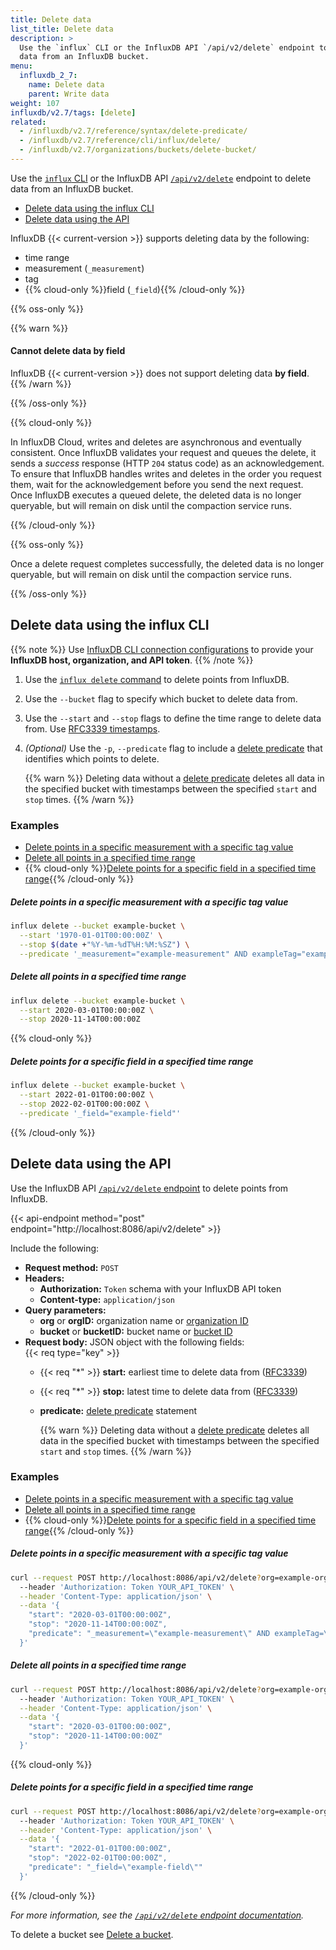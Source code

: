 ```yaml
---
title: Delete data
list_title: Delete data
description: >
  Use the `influx` CLI or the InfluxDB API `/api/v2/delete` endpoint to delete
  data from an InfluxDB bucket.
menu:
  influxdb_2_7:
    name: Delete data
    parent: Write data
weight: 107
influxdb/v2.7/tags: [delete]
related:
  - /influxdb/v2.7/reference/syntax/delete-predicate/
  - /influxdb/v2.7/reference/cli/influx/delete/
  - /influxdb/v2.7/organizations/buckets/delete-bucket/
---
```


Use the [`influx` CLI](/influxdb/v2.7/reference/cli/influx/) or the InfluxDB API
[`/api/v2/delete`](/influxdb/v2.7/api/#operation/PostDelete) endpoint to delete
data from an InfluxDB bucket.

- [Delete data using the influx CLI](#delete-data-using-the-influx-cli)
- [Delete data using the API](#delete-data-using-the-api)

InfluxDB {{< current-version >}} supports deleting data by the following:

- time range
- measurement (`_measurement`)
- tag
- {{% cloud-only %}}field (`_field`){{% /cloud-only %}}

{{% oss-only %}}

{{% warn %}}
#### Cannot delete data by field
InfluxDB {{< current-version >}} does not support deleting data **by field**.
{{% /warn %}}

{{% /oss-only %}}

{{% cloud-only %}}

In InfluxDB Cloud, writes and deletes are asynchronous and eventually consistent.
Once InfluxDB validates your request and queues the delete,
it sends a _success_ response (HTTP `204` status code) as an acknowledgement.
To ensure that InfluxDB handles writes and deletes in the order you request them, wait for the acknowledgement before you send the next request.
Once InfluxDB executes a queued delete, the deleted data is no longer queryable,
but will remain on disk until the compaction service runs.

{{% /cloud-only %}}

{{% oss-only %}}

Once a delete request completes successfully, the deleted data is no longer queryable,
but will remain on disk until the compaction service runs.

{{% /oss-only %}}

## Delete data using the influx CLI

{{% note %}}
Use [InfluxDB CLI connection configurations](/influxdb/v2.7/reference/cli/influx/config/)
to provide your **InfluxDB host, organization, and API token**.
{{% /note %}}

1. Use the [`influx delete` command](/influxdb/v2.7/reference/cli/influx/delete/) to delete points from InfluxDB.
2. Use the `--bucket` flag to specify which bucket to delete data from.
3. Use the `--start` and `--stop` flags to define the time range to delete data from.
   Use [RFC3339 timestamps](/influxdb/v2.7/reference/glossary/#rfc3339-timestamp).
4. _(Optional)_ Use the `-p`, `--predicate` flag to include a [delete predicate](/influxdb/v2.7/reference/syntax/delete-predicate)
   that identifies which points to delete.

    {{% warn %}}
Deleting data without a [delete predicate](/influxdb/v2.7/reference/syntax/delete-predicate)
deletes all data in the specified bucket with timestamps between the specified `start` and `stop` times.
    {{% /warn %}}

### Examples

- [Delete points in a specific measurement with a specific tag value](#delete-points-in-a-specific-measurement-with-a-specific-tag-value)
- [Delete all points in a specified time range](#delete-all-points-in-a-specified-time-range)
- {{% cloud-only %}}[Delete points for a specific field in a specified time range](#delete-points-for-a-specific-field-in-a-specified-time-range){{% /cloud-only %}}

##### Delete points in a specific measurement with a specific tag value
```sh
influx delete --bucket example-bucket \
  --start '1970-01-01T00:00:00Z' \
  --stop $(date +"%Y-%m-%dT%H:%M:%SZ") \
  --predicate '_measurement="example-measurement" AND exampleTag="exampleTagValue"'
```

##### Delete all points in a specified time range
```sh
influx delete --bucket example-bucket \
  --start 2020-03-01T00:00:00Z \
  --stop 2020-11-14T00:00:00Z
```

{{% cloud-only %}}

##### Delete points for a specific field in a specified time range
```sh
influx delete --bucket example-bucket \
  --start 2022-01-01T00:00:00Z \
  --stop 2022-02-01T00:00:00Z \
  --predicate '_field="example-field"'
```

{{% /cloud-only %}}

## Delete data using the API
Use the InfluxDB API [`/api/v2/delete` endpoint](/influxdb/v2.7/api/#operation/PostDelete)
to delete points from InfluxDB.

{{< api-endpoint method="post" endpoint="http://localhost:8086/api/v2/delete" >}}

Include the following:

- **Request method:** `POST`
- **Headers:**
  - **Authorization:** `Token` schema with your InfluxDB API token
  - **Content-type:** `application/json`
- **Query parameters:**
  - **org** or **orgID:** organization name or [organization ID](/influxdb/v2.7/organizations/view-orgs/#view-your-organization-id)
  - **bucket** or **bucketID:** bucket name or [bucket ID](/influxdb/v2.7/organizations/buckets/view-buckets/)
- **Request body:** JSON object with the following fields:  
  {{< req type="key" >}}
  - {{< req "\*" >}} **start:** earliest time to delete data from ([RFC3339](/influxdb/v2.7/reference/glossary/#rfc3339-timestamp))
  - {{< req "\*" >}} **stop:** latest time to delete data from ([RFC3339](/influxdb/v2.7/reference/glossary/#rfc3339-timestamp))
  - **predicate:** [delete predicate](/influxdb/v2.7/reference/syntax/delete-predicate) statement

       {{% warn %}}
Deleting data without a [delete predicate](/influxdb/v2.7/reference/syntax/delete-predicate)
deletes all data in the specified bucket with timestamps between the specified `start` and `stop` times.
       {{% /warn %}}

### Examples

- [Delete points in a specific measurement with a specific tag value](#delete-points-in-a-specific-measurement-with-a-specific-tag-value-1)
- [Delete all points in a specified time range](#delete-all-points-in-a-specified-time-range-1)
- {{% cloud-only %}}[Delete points for a specific field in a specified time range](#delete-points-for-a-specific-field-in-a-specified-time-range-1){{% /cloud-only %}}

##### Delete points in a specific measurement with a specific tag value
```sh
curl --request POST http://localhost:8086/api/v2/delete?org=example-org&bucket=example-bucket \
  --header 'Authorization: Token YOUR_API_TOKEN' \
  --header 'Content-Type: application/json' \
  --data '{
    "start": "2020-03-01T00:00:00Z",
    "stop": "2020-11-14T00:00:00Z",
    "predicate": "_measurement=\"example-measurement\" AND exampleTag=\"exampleTagValue\""
  }'
```

##### Delete all points in a specified time range
```sh
curl --request POST http://localhost:8086/api/v2/delete?org=example-org&bucket=example-bucket \
  --header 'Authorization: Token YOUR_API_TOKEN' \
  --header 'Content-Type: application/json' \
  --data '{
    "start": "2020-03-01T00:00:00Z",
    "stop": "2020-11-14T00:00:00Z"
  }'
```

{{% cloud-only %}}

##### Delete points for a specific field in a specified time range
```sh
curl --request POST http://localhost:8086/api/v2/delete?org=example-org&bucket=example-bucket \
  --header 'Authorization: Token YOUR_API_TOKEN' \
  --header 'Content-Type: application/json' \
  --data '{
    "start": "2022-01-01T00:00:00Z",
    "stop": "2022-02-01T00:00:00Z",
    "predicate": "_field=\"example-field\""
  }'
```

{{% /cloud-only %}}

_For more information, see the [`/api/v2/delete` endpoint documentation](/influxdb/v2.7/api/#operation/PostDelete)._

To delete a bucket see [Delete a bucket](/influxdb/v2.7/organizations/buckets/delete-bucket/).

